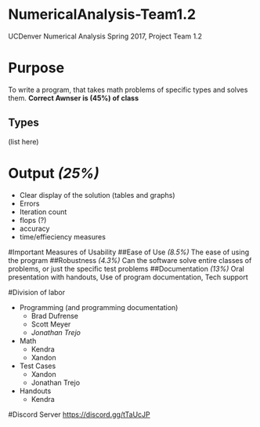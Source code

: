 # NumericalAnalysis-Team1.2
UCDenver Numerical Analysis Spring 2017, Project Team 1.2

# Purpose
To write a program, that takes math problems of specific types and solves them.
**Correct Awnser is (45%) of class**
## Types
(list here)

# Output *(25%)*
*   Clear display of the solution (tables and graphs)
*   Errors
*   Iteration count
*   flops (?)
*   accuracy
*   time/effieciency measures

#Important Measures of Usability
##Ease of Use *(8.5%)*
The ease of using the program 
##Robustness *(4.3%)*
Can the software solve entire classes of problems, or just the specific test problems
##Documentation *(13%)*
Oral presentation with handouts, Use of program documentation, Tech support

#Division of labor
*   Programming (and programming documentation)
    *   Brad Dufrense
    *   Scott Meyer
    *   *Jonathan Trejo*
*   Math 
    *   Kendra
    *   Xandon
*   Test Cases 
    *   Xandon
    *   Jonathan Trejo
*   Handouts
    *   Kendra

#Discord Server
https://discord.gg/tTaUcJP
